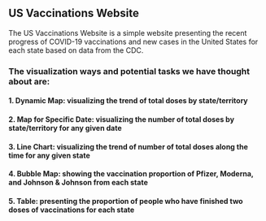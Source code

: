 ## **US Vaccinations Website**
The US Vaccinations Website is a simple website presenting the recent progress of COVID-19 vaccinations and new cases in the United States for each state based on data from the CDC.  

### **The visualization ways and potential tasks we have thought about are:**  
#### 1. Dynamic Map: visualizing the trend of total doses by state/territory
#### 2. Map for Specific Date: visualizing the number of total doses by state/territory for any given date
#### 3. Line Chart: visualizing the trend of number of total doses along the time for any given state
#### 4. Bubble Map: showing the vaccination proportion of Pfizer, Moderna, and Johnson & Johnson from each state
#### 5. Table: presenting the proportion of people who have finished two doses of vaccinations for each state
